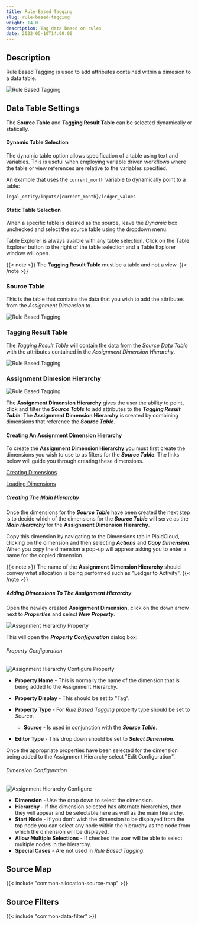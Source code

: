 ```yaml
---
title: Rule-Based Tagging
slug: rule-based-tagging
weight: 14.0
description: Tag data based on rules
date: 2022-05-10T14:00:00
---
```



## Description


Rule Based Tagging is used to add attributes contained within a dimesion to a data table.

![Rule Based Tagging](/images/rule_based_tagging.png)



## Data Table Settings

The **Source Table** and **Tagging Result Table** can be selected dynamically or statically.

#### Dynamic Table Selection
The dynamic table option allows specification of a table using text and variables.  This is useful when employing
variable driven workflows where the table or view references are relative to the variables specified.

An example that uses the `current_month` variable to dynamically point to a table:

```
legal_entity/inputs/{current_month}/ledger_values
```

#### Static Table Selection
When a specific table is desired as the source, leave the *Dynamic* box unchecked and select the source table using the dropdown menu.


Table Explorer is always avaible with any table selection.  Click on the Table Explorer button to the right of the table selection and a Table Explorer window will open.

{{< note >}}
The **Tagging Result Table** must be a table and not a view.
{{< /note >}}

### Source Table

This is the table that contains the data that you wish to add the attributes from the _Assignment Dimension_ to. 

![Rule Based Tagging](/images/rule_based_tagging_source.png)


### Tagging Result Table

The _Tagging Result Table_ will contain the data from the _Source Data Table_ with the attributes contained in the _Assignment Dimension Hierarchy_. 

![Rule Based Tagging](/images/rule_based_tagging_target.png)

### Assignment Dimesion Hierarchy

![Rule Based Tagging](/images/rule_based_tagging_assignment.png)

The **Assignment Dimension Hierarchy** gives the user the ability to point, click and filter the ***Source Table*** to add attributes to the ***Tagging Result Table***. 
The **Assignment Dimension Hierarchy** is created by combining dimensions that reference the ***Source Table***.

#### Creating An Assignment Dimension Hierarchy

To create the **Assignment Dimension Hierarchy** you must first create the dimensions you wish to use to as filters for the ***Source Table***. The links below will guide you through creating these dimensions.


[Creating Dimensions](https://docs.plaidcloud.com/docs/workflow-steps/dimensions/dimension-create/) 

[Loading Dimensions](https://docs.plaidcloud.com/docs/workflow-steps/dimensions/dimension-load/) 

##### Creating The Main Hierarchy

Once the dimensions for the ***Source Table*** have been created the next step is to decide which of the dimensions for the ***Source Table*** will serve as the ***Main Hierarchy*** for the **Assignment Dimension Hierarchy**. 

Copy this dimension by navigating to the Dimensions tab in PlaidCloud, clicking on the dimension and then selecting ***Actions*** and ***Copy Dimension***.
When you copy the dimension a pop-up will apprear asking you to enter a name for the copied dimension. 

{{< note >}}
The name of the **Assignment Dimension Hierarchy** should convey what allocation is being performed such as "Ledger to Activity". 
{{< /note >}}


##### Adding Dimensions To The Assignment Hierarchy


Open the newley created **Assignment Dimension**, click on the down arrow next to ***Properties*** and select ***New Property***.

![Assignment Hierarchy Property](/images/allocation_by_dimension_add_property.png)

This will open the ***Property Configuration*** dialog box:
###### Property Configuration

![Assignment Hierarchy Configure Property](/images/allocation_by_dimension_configure_property.png)

- **Property Name** - This is normally the name of the dimension that is being added to the Assignment Hierarchy.
- **Property Display** - This should be set to "Tag".
- **Property Type** - For _Rule Based Tagging_ property type should be set to _Source_. 
  - **Source** - Is used in conjunction with the ***Source Table***.

- **Editor Type** - This drop down should be set to ***Select Dimension***.

Once the appropriate properties have been selected for the dimension being added to the Assignment Hierarchy select "Edit Configuration".
###### Dimension Configuration

![Assignment Hierarchy Configure](/images/allocation_by_dimension_configure.png)

- **Dimension** - Use the drop down to select the dimension.
- **Hierarchy** - If the dimension selected has alternate hierarchies, then they will appear and be selectable here as well as the main hierarchy.
- **Start Node** - If you don't wish the dimension to be displayed from the top node you can select any node within the hierarchy as the node from which the dimension will be displayed.
- **Allow Multiple Selections** - If checked the user will be able to select multiple nodes in the hierarchy.
- **Special Cases** - Are not used in _Rule Based Tagging_.

## Source Map

{{< include "common-allocation-source-map" >}}

## Source Filters

{{< include "common-data-filter" >}}

